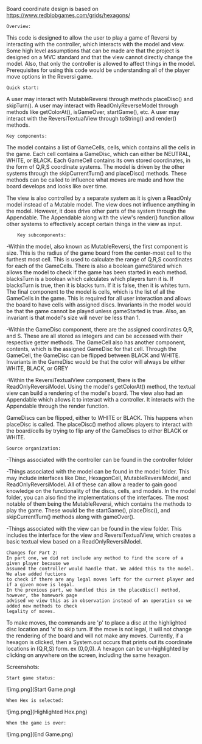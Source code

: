Board coordinate design is based on https://www.redblobgames.com/grids/hexagons/

    Overview: 

This code is designed to allow the user to play a game of Reversi by interacting with the
controller, which interacts with the model and view.
Some high level assumptions that can be
made are that the project is designed on a MVC standard and that the view cannot directly
change the model. Also, that only the controller is allowed
to affect things in the model. Prerequisites for using this code would be understanding all
of the player move options in the Reversi game.

    Quick start: 

A user may interact with MutableReversi through methods placeDisc() and skipTurn().
A user may interact with ReadOnlyReverseModel through methods like getColorAt(), isGameOver,
startGame(), etc.
A user may interact with the ReversiTextualView through toString() and render() methods.

    Key components: 

The model contains a list of GameCells, cells, which contains all the cells in the game. Each
cell contains a GameDisc, which can either be NEUTRAL, WHITE, or BLACK. Each GameCell contains
its own stored coordinates, in the form of Q,R,S coordinate systems. The model is driven by the
other systems through the skipCurrentTurn() and placeDisc() methods. These methods can be called
to influence what moves are made and how the board develops and looks like over time.

The view is also controlled by a separate system as it is given a ReadOnly model instead of a
Mutable model. The view does not influence anything in the model. However, it does drive other
parts of the system through the Appendable. The Appendable along with the view's render()
function allow other systems to effectively accept certain things in the view as input.

        Key subcomponents: 

-Within the model, also known as MutableReversi, the first component is size. This is the radius of
the game board from the center-most cell to the furthest most cell. This is used to calculate the
range of Q,R,S coordinates for each of the GameCells. There is also a boolean gameStared which
allows the model to check if the game has been started in each method. blacksTurn is a boolean which
calculates which players turn it is. If blacksTurn is true, then it is blacks turn. If it is false,
then it is whites turn. The final component to the model is cells, which is the list of all the
GameCells in the game. This is required for all user interaction and allows the board to have cells
with assigned discs.
Invariants in the model would be that the game cannot be played unless gameStarted is true.
Also, an invariant is that model's size will never be less than 1.

-Within the GameDisc component, there are the assigned coordinates Q,R, and S. These are all stored
as integers and can be accessed with their respective getter methods. The GameCell also has another
component, contents, which is the assigned GameDisc for that cell. Through the GameCell, the
GameDisc can be flipped between BLACK and WHITE.
Invariants in the GameDisc would be that the color will always be either WHITE, BLACK, or GREY

-Within the ReversiTextualView component, there is the ReadOnlyReversiModel. Using the model's
getColorAt() method, the textual view can build a rendering of the model's board. The view
also had an Appendable which allows it to interact with a controller. It interacts with the
Appendable through the render function.

GameDiscs can be flipped,
either to WHITE or BLACK. This happens when placeDisc is called. The placeDisc() method allows
players to interact with the board/cells by trying to flip any of the GameDiscs to either
BLACK or WHITE.

    Source organization: 

-Things associated with the controller can be found in the controller folder

-Things associated with the model can be found in the model folder. This may include interfaces
like Disc, HexagonCell, MutableReversiModel, and ReadOnlyReversiModel. All of these can allow a
reader to gain good knowledge on the functionality of the discs, cells, and models. In the model
folder, you can also find the implementations of the interfaces. The most notable of them being
the MutableReversi, which contains the methods to play the game. These would be the startGame(),
placeDisc(), and skipCurrentTurn() methods along with gameOver().

-Things associated with the view can be found in the view folder. This includes the interface for
the view and ReversiTextualView, which creates a basic textual view based on a
ReadOnlyReversiModel.

    Changes for Part 2: 
    In part one, we did not include any method to find the score of a given player because we 
    assumed the controller would handle that. We added this to the model. We also added fuctions
    to check if there are any legal moves left for the current player and if a given move is legal.
    In the previous part, we handled this in the placeDisc() method, however, the homework page
    advised we view this as an observation instead of an operation so we added new methods to check
    legality of moves.

To make moves, the commands are 'p' to place a disc at the highlighted disc location and 
's' to skip turn. If the move is not legal, it will not change the rendering of the board and will
not make any moves. Currently, if a hexagon is clicked, then a System.out occurs that prints out
its coordinate locations in (Q,R,S) form. ex (0,0,0). A hexagon can be un-highlighted by clicking
on anywhere on the screen, including the same hexagon.



Screenshots:

    Start game status:

![img.png](Start Game.png)

    When Hex is selected:

![img.png](Highlighted Hex.png)

    When the game is over:

![img.png](End Game.png)
